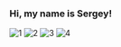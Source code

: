 ### Hi, my name is Sergey!


![1](brainstable\images\метеогсу\1.PNG "1")
![2](brainstable\images\метеогсу\2.PNG "2")
![3](brainstable\images\метеогсу\3.PNG "3")
![4](brainstable\images\метеогсу\4.PNG "4")




<!--
**brainstable/brainstable** is a ✨ _special_ ✨ repository because its `README.md` (this file) appears on your GitHub profile.

Here are some ideas to get you started:

- 🔭 I’m currently working on ...
- 🌱 I’m currently learning ...
- 👯 I’m looking to collaborate on ...
- 🤔 I’m looking for help with ...
- 💬 Ask me about ...
- 📫 How to reach me: ...
- 😄 Pronouns: ...
- ⚡ Fun fact: ...
-->
